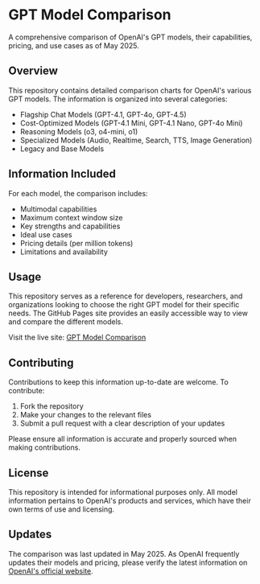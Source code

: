 # GPT Model Comparison

A comprehensive comparison of OpenAI's GPT models, their capabilities, pricing, and use cases as of May 2025.

## Overview

This repository contains detailed comparison charts for OpenAI's various GPT models. The information is organized into several categories:

- Flagship Chat Models (GPT-4.1, GPT-4o, GPT-4.5)
- Cost-Optimized Models (GPT-4.1 Mini, GPT-4.1 Nano, GPT-4o Mini)
- Reasoning Models (o3, o4-mini, o1)
- Specialized Models (Audio, Realtime, Search, TTS, Image Generation)
- Legacy and Base Models

## Information Included

For each model, the comparison includes:

- Multimodal capabilities
- Maximum context window size
- Key strengths and capabilities
- Ideal use cases
- Pricing details (per million tokens)
- Limitations and availability

## Usage

This repository serves as a reference for developers, researchers, and organizations looking to choose the right GPT model for their specific needs. The GitHub Pages site provides an easily accessible way to view and compare the different models.

Visit the live site: [GPT Model Comparison](https://amotivv.github.io/gpt-model-comparison/)

## Contributing

Contributions to keep this information up-to-date are welcome. To contribute:

1. Fork the repository
2. Make your changes to the relevant files
3. Submit a pull request with a clear description of your updates

Please ensure all information is accurate and properly sourced when making contributions.

## License

This repository is intended for informational purposes only. All model information pertains to OpenAI's products and services, which have their own terms of use and licensing.

## Updates

The comparison was last updated in May 2025. As OpenAI frequently updates their models and pricing, please verify the latest information on [OpenAI's official website](https://openai.com/).
